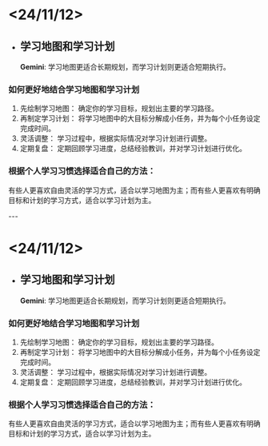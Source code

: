 <head>
<link rel="preconnect" href="https://fonts.googleapis.com">
<link rel="preconnect" href="https://fonts.gstatic.com" crossorigin>
<link href="https://fonts.googleapis.com/css2?family=Noto+Serif+SC:wght@200..900&display=swap" rel="stylesheet">

<style>
.noto-serif-sc-uniquifier {
  font-family: "Noto Serif SC", serif;
  font-optical-sizing: auto;
  font-weight: 300;
  font-style: normal;
}
</style>

</head>

<div id="noto-serif-sc-uniquifier">

# <24/11/12>
- ## 学习地图和学习计划
&nbsp;&nbsp;&nbsp;&nbsp;&nbsp;&nbsp;__Gemini__: 学习地图更适合长期规划，而学习计划则更适合短期执行。 
### 如何更好地结合学习地图和学习计划
1. 先绘制学习地图： 确定你的学习目标，规划出主要的学习路径。
2. 再制定学习计划： 将学习地图中的大目标分解成小任务，并为每个小任务设定完成时间。
3. 灵活调整： 学习过程中，根据实际情况对学习计划进行调整。
4. 定期复盘： 定期回顾学习进度，总结经验教训，并对学习计划进行优化。
### 根据个人学习习惯选择适合自己的方法： 
有些人更喜欢自由灵活的学习方式，适合以学习地图为主；而有些人更喜欢有明确目标和计划的学习方式，适合以学习计划为主。

</div>
---


# <24/11/12>
- ## 学习地图和学习计划
&nbsp;&nbsp;&nbsp;&nbsp;&nbsp;&nbsp;__Gemini__: 学习地图更适合长期规划，而学习计划则更适合短期执行。 
### 如何更好地结合学习地图和学习计划
1. 先绘制学习地图： 确定你的学习目标，规划出主要的学习路径。
2. 再制定学习计划： 将学习地图中的大目标分解成小任务，并为每个小任务设定完成时间。
3. 灵活调整： 学习过程中，根据实际情况对学习计划进行调整。
4. 定期复盘： 定期回顾学习进度，总结经验教训，并对学习计划进行优化。
### 根据个人学习习惯选择适合自己的方法： 
有些人更喜欢自由灵活的学习方式，适合以学习地图为主；而有些人更喜欢有明确目标和计划的学习方式，适合以学习计划为主。

